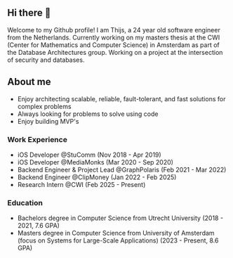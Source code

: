 ## Hi there 👋
Welcome to my Github profile! I am Thijs, a 24 year old software engineer from the Netherlands. Currently working on my masters thesis at the CWI (Center for Mathematics and Computer Science) in Amsterdam as part of the Database Architectures group. Working on a project at the intersection of security and databases.

## About me
- Enjoy architecting scalable, reliable, fault-tolerant, and fast solutions for complex problems
- Always looking for problems to solve using code
- Enjoy building MVP's

### Work Experience
- iOS Developer @StuComm (Nov 2018 - Apr 2019)
- iOS Developer @MediaMonks (Mar 2020 - Sep 2020)
- Backend Engineer & Project Lead @GraphPolaris (Feb 2021 - Mar 2022)
- Backend Engineer @ClipMoney (Jan 2022 - Feb 2025)
- Research Intern @CWI (Feb 2025 - Present)

### Education
- Bachelors degree in Computer Science from Utrecht University (2018 - 2021, 7.6 GPA)
- Masters degree in Computer Science from University of Amsterdam (focus on Systems for Large-Scale Applications) (2023 - Present, 8.6 GPA)
